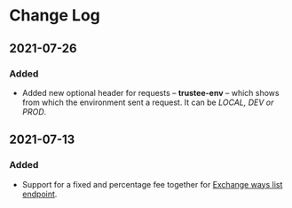 # Change Log

## 2021-07-26

### Added

- Added new optional header for requests – **trustee-env** – which shows from which the environment sent a request. It can be *LOCAL, DEV or PROD*.

## 2021-07-13

### Added

- Support for a fixed and percentage fee together for [Exchange ways list endpoint](https://github.com/trustee-wallet/trustee_universal_providers_interface#get-exchange-ways-list).